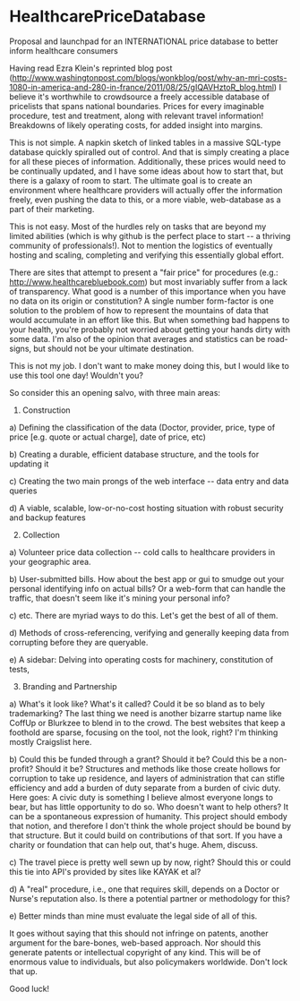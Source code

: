 HealthcarePriceDatabase
=======================

Proposal and launchpad for an INTERNATIONAL price database to better inform healthcare consumers

Having read Ezra Klein's reprinted blog post (http://www.washingtonpost.com/blogs/wonkblog/post/why-an-mri-costs-1080-in-america-and-280-in-france/2011/08/25/gIQAVHztoR_blog.html) I believe it's worthwhile to crowdsource a freely accessible database of pricelists that spans national boundaries. Prices for every imaginable procedure, test and treatment, along with relevant travel information! Breakdowns of likely operating costs, for added insight into margins.

This is not simple. A napkin sketch of linked tables in a massive SQL-type database quickly spiralled out of control. And that is simply creating a place for all these pieces of information. Additionally, these prices would need to be continually updated, and I have some ideas about how to start that, but there is a galaxy of room to start. The ultimate goal is to create an environment where healthcare providers will actually offer the information freely, even pushing the data to this, or a more viable, web-database as a part of their marketing.

This is not easy. Most of the hurdles rely on tasks that are beyond my limited abilities (which is why github is the perfect place to start -- a thriving community of professionals!). Not to mention the logistics of eventually hosting and scaling, completing and verifying this essentially global effort.

There are sites that attempt to present a "fair price" for procedures (e.g.: http://www.healthcarebluebook.com) but most invariably suffer from a lack of transparency. What good is a number of this importance when you have no data on its origin or constitution? A single number form-factor is one solution to the problem of how to represent the mountains of data that would accumulate in an effort like this. But when something bad happens to your health, you're probably not worried about getting your hands dirty with some data. I'm also of the opinion that averages and statistics can be road-signs, but should not be your ultimate destination.

This is not my job. I don't want to make money doing this, but I would like to use this tool one day! Wouldn't you?

So consider this an opening salvo, with three main areas:

1. Construction

a) Defining the classification of the data (Doctor, provider, price, type of price [e.g. quote or actual charge], date of price, etc)

b) Creating a durable, efficient database structure, and the tools for updating it

c) Creating the two main prongs of the web interface -- data entry and data queries

d) A viable, scalable, low-or-no-cost hosting situation with robust security and backup features

2. Collection

a) Volunteer price data collection -- cold calls to healthcare providers in your geographic area. 

b) User-submitted bills. How about the best app or gui to smudge out your personal identifying info on actual bills? Or a web-form that can handle the traffic, that doesn't seem like it's mining your personal info?

c) etc. There are myriad ways to do this. Let's get the best of all of them.

d) Methods of cross-referencing, verifying and generally keeping data from corrupting before they are queryable.

e) A sidebar: Delving into operating costs for machinery, constitution of tests, 

3. Branding and Partnership

a) What's it look like? What's it called? Could it be so bland as to bely trademarking? The last thing we need is another bizarre startup name like CoffUp or Blurkzee to blend in to the crowd. The best websites that keep a foothold are sparse, focusing on the tool, not the look, right? I'm thinking mostly Craigslist here.

b) Could this be funded through a grant? Should it be? Could this be a non-profit? Should it be? Structures and methods like those create hollows for corruption to take up residence, and layers of administration that can stifle efficiency and add a burden of duty separate from a burden of civic duty. Here goes: A civic duty is something I believe almost everyone longs to bear, but has little opportunity to do so. Who doesn't want to help others? It can be a spontaneous expression of humanity. This project should embody that notion, and therefore I don't think the whole project should be bound by that structure. But it could build on contributions of that sort. If you have a charity or foundation that can help out, that's huge. Ahem, discuss.

c) The travel piece is pretty well sewn up by now, right? Should this or could this tie into API's provided by sites like KAYAK et al?

d) A "real" procedure, i.e., one that requires skill, depends on a Doctor or Nurse's reputation also. Is there a potential partner or methodology for this?

e) Better minds than mine must evaluate the legal side of all of this.

It goes without saying that this should not infringe on patents, another argument for the bare-bones, web-based approach. Nor should this generate patents or intellectual copyright of any kind. This will be of enormous value to individuals, but also policymakers worldwide. Don't lock that up.

Good luck!
